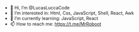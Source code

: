 - 👋 Hi, I’m @LucasLuccaCode
- 👀 I’m interested in: Html, Css, JavaScript, Shell, React, Awk
- 🌱 I’m currently learning: JavaScript, React
- 📫 How to reach me: https://t.me/MrRoboot

<!---
LucasLuccaCode/LucasLuccaCode is a ✨ special ✨ repository because its `README.md` (this file) appears on your GitHub profile.
You can click the Preview link to take a look at your changes.
--->
